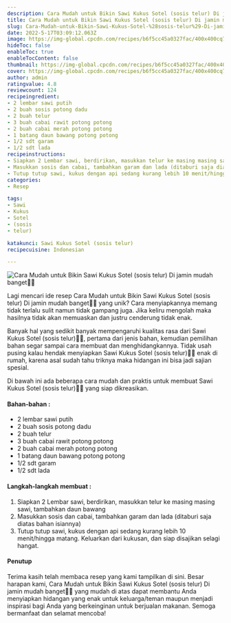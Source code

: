 ```yaml
---
description: Cara Mudah untuk Bikin Sawi Kukus Sotel (sosis telur) Di jamin mudah banget"
title: Cara Mudah untuk Bikin Sawi Kukus Sotel (sosis telur) Di jamin mudah banget
slug: Cara-Mudah-untuk-Bikin-Sawi-Kukus-Sotel-%28sosis-telur%29-Di-jamin-mudah-banget
date: 2022-5-17T03:09:12.063Z
image: https://img-global.cpcdn.com/recipes/b6f5cc45a0327fac/400x400cq70/photo.jpg
hideToc: false
enableToc: true
enableTocContent: false
thumbnail: https://img-global.cpcdn.com/recipes/b6f5cc45a0327fac/400x400cq70/photo.jpg
cover: https://img-global.cpcdn.com/recipes/b6f5cc45a0327fac/400x400cq70/photo.jpg
author: admin
ratingvalue: 4.8
reviewcount: 124
recipeingredient:
- 2 lembar sawi putih
- 2 buah sosis potong dadu
- 2 buah telur
- 3 buah cabai rawit potong potong
- 2 buah cabai merah potong potong
- 1 batang daun bawang potong potong
- 1/2 sdt garam
- 1/2 sdt lada
recipeinstructions:
- Siapkan 2 Lembar sawi, berdirikan, masukkan telur ke masing masing sawi, tambahkan daun bawang
- Masukkan sosis dan cabai, tambahkan garam dan lada (ditaburi saja diatas bahan isiannya)
- Tutup tutup sawi, kukus dengan api sedang kurang lebih 10 menit/hingga matang. Keluarkan dari kukusan, dan siap disajikan selagi hangat.
categories:
- Resep

tags:
- Sawi
- Kukus
- Sotel
- (sosis
- telur)

katakunci: Sawi Kukus Sotel (sosis telur)
recipecuisine: Indonesian

---
```


![Cara Mudah untuk Bikin Sawi Kukus Sotel (sosis telur) Di jamin mudah banget👩‍🍳](https://img-global.cpcdn.com/recipes/b6f5cc45a0327fac/400x400cq70/photo.jpg)

Lagi mencari ide resep Cara Mudah untuk Bikin Sawi Kukus Sotel (sosis telur) Di jamin mudah banget👩‍🍳 yang unik? Cara menyiapkannya memang tidak terlalu sulit namun tidak gampang juga. Jika keliru mengolah maka hasilnya tidak akan memuaskan dan justru cenderung tidak enak.

Banyak hal yang sedikit banyak mempengaruhi kualitas rasa dari Sawi Kukus Sotel (sosis telur)👩‍🍳, pertama dari jenis bahan, kemudian pemilihan bahan segar sampai cara membuat dan menghidangkannya. Tidak usah pusing kalau hendak menyiapkan Sawi Kukus Sotel (sosis telur)👩‍🍳 enak di rumah, karena asal sudah tahu triknya maka hidangan ini bisa jadi sajian spesial.

Di bawah ini ada beberapa cara mudah dan praktis untuk membuat Sawi Kukus Sotel (sosis telur)👩‍🍳 yang siap dikreasikan.

<!--inarticleads1-->

#### Bahan-bahan :

- 2 lembar sawi putih
- 2 buah sosis potong dadu
- 2 buah telur
- 3 buah cabai rawit potong potong
- 2 buah cabai merah potong potong
- 1 batang daun bawang potong potong
- 1/2 sdt garam
- 1/2 sdt lada

<!--inarticleads2-->

#### Langkah-langkah membuat :

1. Siapkan 2 Lembar sawi, berdirikan, masukkan telur ke masing masing sawi, tambahkan daun bawang
1. Masukkan sosis dan cabai, tambahkan garam dan lada (ditaburi saja diatas bahan isiannya)
1. Tutup tutup sawi, kukus dengan api sedang kurang lebih 10 menit/hingga matang. Keluarkan dari kukusan, dan siap disajikan selagi hangat.

#### Penutup

Terima kasih telah membaca resep yang kami tampilkan di sini. Besar harapan kami, Cara Mudah untuk Bikin Sawi Kukus Sotel (sosis telur) Di jamin mudah banget👩‍🍳 yang mudah di atas dapat membantu Anda menyiapkan hidangan yang enak untuk keluarga/teman maupun menjadi inspirasi bagi Anda yang berkeinginan untuk berjualan makanan. Semoga bermanfaat dan selamat mencoba!